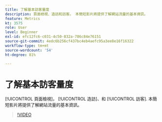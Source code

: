 ```yaml
---
title: 了解基本訪客量度
description: 頁面檢視、造訪和訪客。 本簡短影片將提供了解網站流量的基本資訊。
feature: Metrics
kt: 3575
role: User
level: Beginner
exl-id: efc12fc6-c031-4c50-832a-786c84e76151
source-git-commit: 4edc6b256cf437bc4eb4aefc95a3ee8e16f16322
workflow-type: tm+mt
source-wordcount: '54'
ht-degree: 81%

---
```


# 了解基本訪客量度

[!UICONTROL 頁面檢視]， [!UICONTROL 造訪]、和 [!UICONTROL 訪客]. 本簡短影片將提供了解網站流量的基本資訊。

>[!VIDEO](https://video.tv.adobe.com/v/28774/?quality=12&learn=on)
